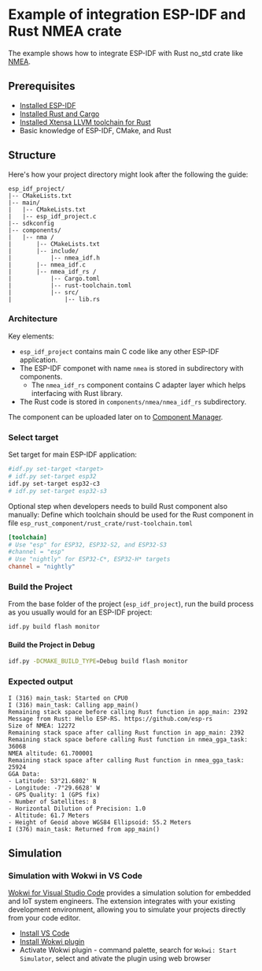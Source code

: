 # Example of integration ESP-IDF and Rust NMEA crate

The example shows how to integrate ESP-IDF with Rust no_std crate like [NMEA](https://crates.io/crates/nmea).

## Prerequisites

- [Installed ESP-IDF](https://docs.espressif.com/projects/esp-idf/en/latest/esp32/get-started/index.html#installation)
- [Installed Rust and Cargo](https://www.rust-lang.org/tools/install)
- [Installed Xtensa LLVM toolchain for Rust](https://esp-rs.github.io/book/installation/index.html)
- Basic knowledge of ESP-IDF, CMake, and Rust

## Structure

Here's how your project directory might look after the following the guide:

```
esp_idf_project/
|-- CMakeLists.txt
|-- main/
|   |-- CMakeLists.txt
|   |-- esp_idf_project.c
|-- sdkconfig
|-- components/
|   |-- nma /
|       |-- CMakeLists.txt
|       |-- include/
|           |-- nmea_idf.h
|       |-- nmea_idf.c
|       |-- nmea_idf_rs /
|           |-- Cargo.toml
|           |-- rust-toolchain.toml
|           |-- src/
|               |-- lib.rs
```

### Architecture

Key elements:
- `esp_idf_project` contains main C code like any other ESP-IDF application.
- The ESP-IDF componet with name `nmea` is stored in subdirectory with components.
  - The `nmea_idf_rs` component contains C adapter layer which helps interfacing with Rust library.
- The Rust code is stored in `components/nmea/nmea_idf_rs` subdirectory.

The component can be uploaded later on to [Component Manager](https://components.espressif.com/).


### Select target

Set target for main ESP-IDF application:

```bash
#idf.py set-target <target>
# idf.py set-target esp32
idf.py set-target esp32-c3
# idf.py set-target esp32-s3
```

Optional step when developers needs to build Rust component also manually:
Define which toolchain should be used for the Rust component in file `esp_rust_component/rust_crate/rust-toolchain.toml`

```toml
[toolchain]
# Use "esp" for ESP32, ESP32-S2, and ESP32-S3
#channel = "esp"
# Use "nightly" for ESP32-C*, ESP32-H* targets
channel = "nightly"
```

### Build the Project
From the base folder of the project (`esp_idf_project`), run the build process as you usually would for an ESP-IDF project:

```bash
idf.py build flash monitor
```

#### Build the Project in Debug

```bash
idf.py -DCMAKE_BUILD_TYPE=Debug build flash monitor
```

### Expected output

```
I (316) main_task: Started on CPU0
I (316) main_task: Calling app_main()
Remaining stack space before calling Rust function in app_main: 2392
Message from Rust: Hello ESP-RS. https://github.com/esp-rs
Size of NMEA: 12272
Remaining stack space after calling Rust function in app_main: 2392
Remaining stack space before calling Rust function in nmea_gga_task: 36068
NMEA altitude: 61.700001
Remaining stack space after calling Rust function in nmea_gga_task: 25924
GGA Data:
- Latitude: 53°21.6802' N
- Longitude: -7°29.6628' W
- GPS Quality: 1 (GPS fix)
- Number of Satellites: 8
- Horizontal Dilution of Precision: 1.0
- Altitude: 61.7 Meters
- Height of Geoid above WGS84 Ellipsoid: 55.2 Meters
I (376) main_task: Returned from app_main()
```

## Simulation

### Simulation with Wokwi in VS Code

[Wokwi for Visual Studio Code](https://docs.wokwi.com/vscode/getting-started) provides a simulation solution for embedded and IoT system engineers. The extension integrates with your existing development environment, allowing you to simulate your projects directly from your code editor.

- [Install VS Code](https://code.visualstudio.com/download)
- [Install Wokwi plugin](https://docs.wokwi.com/vscode/getting-started#installation)
- Activate Wokwi plugin - command palette, search for `Wokwi: Start Simulator`, select and ativate the plugin using web browser


